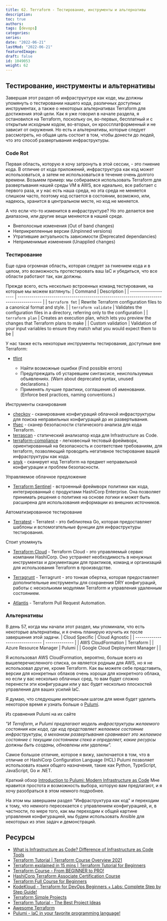 ```yaml
---
title: 62. Terraform - Тестирование, инструменты и альтернативы
description: 
toc: true
authors:
tags: [devops]
categories:
series: 
date: "2022-06-21"
lastMod: "2022-06-21"
featuredImage:
draft: false
id: 1049053
weight: 62
---
```

## Тестирование, инструменты и альтернативы

Завершая этот раздел об инфраструктуре как коде, мы должны упомянуть о тестировании нашего кода, различных доступных инструментах, а также о некоторых альтернативах Terraform для достижения этой цели. Как я уже говорил в начале раздела, я остановился на Terraform, поскольку он, во-первых, бесплатный и с открытым исходным кодом, во-вторых, он кроссплатформенный и не зависит от окружения. Но есть и альтернативы, которые следует рассмотреть, но общая цель состоит в том, чтобы донести до людей, что это способ развертывания инфраструктуры.

### Code Rot

Первая область, которую я хочу затронуть в этой сессии, - это гниение кода. В отличие от кода приложений, инфраструктура как код может использоваться, а затем не использоваться в течение очень долгого времени. Возьмем пример: мы собираемся использовать Terraform для развертывания нашей среды VM в AWS, все идеально, все работает с первого раза, и у нас есть наша среда, но эта среда не меняется слишком часто, поэтому код остается в состоянии, возможно, или, надеюсь, хранится в центральном месте, но код не меняется.

А что если что-то изменится в инфраструктуре? Но это делается вне диапазона, или другие вещи меняются в нашей среде.

- Внеполосные изменения (Out of band changes)
- Неприкрепленные версии (Unpinned versions)
- Утратившие актуальность зависимости (Deprecated dependancies)
- Неприменимые изменения (Unapplied changes)

### Тестирование

Еще одна огромная область, которая следует за гниением кода и в целом, это возможность протестировать ваш IaC и убедиться, что все области работают так, как должны.

Прежде всего, есть несколько встроенных команд тестирования, на которые мы можем взглянуть:
| Command              | Description                                                                                |
| -------------------- | ------------------------------------------------------------------------------------------ |
| `terraform fmt`      | Rewrite Terraform configuration files to a canonical format and style.                     |
| `terraform validate` | Validates the configuration files in a directory, referring only to the configuration      |
| `terraform plan`     | Creates an execution plan, which lets you preview the changes that Terraform plans to make |
| Custom validation    | Validation of your input variables to ensure they match what you would expect them to be   |

У нас также есть некоторые инструменты тестирования, доступные вне Terraform:

- [tflint](https://github.com/terraform-linters/tflint)

  - Найти возможные ошибки (Find possible errors)
  - Предупреждать об устаревшем синтаксисе, неиспользуемых объявлениях. (Warn about deprecated syntax, unused declarations.)
  - Применять лучшие практики, соглашения об именовании. (Enforce best practices, naming conventions.)

Инструменты сканирования

- [checkov](https://www.checkov.io/) - сканирование конфигураций облачной инфраструктуры для поиска неправильных конфигураций до их развертывания.
- [tfsec](https://aquasecurity.github.io/tfsec/v1.4.2/) - сканер безопасности статического анализа для кода Terraform.
- [terrascan](https://github.com/accurics/terrascan) - статический анализатор кода для Infrastructure as Code.
- [terraform-compliance](https://terraform-compliance.com/) - легковесный тестовый фреймворк, ориентированный на безопасность и соответствие требованиям, для terraform, позволяющий проводить негативное тестирование вашей инфраструктуры как кода.
- [snyk](https://docs.snyk.io/products/snyk-infrastructure-as-code/scan-terraform-files/scan-and-fix-security-issues-in-terraform-files) - сканирует код Terraform на предмет неправильной конфигурации и проблем безопасности.

Управляемое облачное предложение

- [Terraform Sentinel](https://www.terraform.io/cloud-docs/sentinel) - встроенный фреймворк политики как кода, интегрированный с продуктами HashiCorp Enterprise. Она позволяет принимать решения о политике на основе логики и может быть расширена для использования информации из внешних источников.

Автоматизированное тестирование

- [Terratest](https://terratest.gruntwork.io/) - Terratest - это библиотека Go, которая предоставляет шаблоны и вспомогательные функции для инфраструктуры тестирования.

Стоит упомянуть

- [Terraform Cloud](https://cloud.hashicorp.com/products/terraform) - Terraform Cloud - это управляемый сервис компании HashiCorp. Оно устраняет необходимость в ненужных инструментах и документации для практиков, команд и организаций для использования Terraform в производстве.

- [Terragrunt](https://terragrunt.gruntwork.io/) - Terragrunt - это тонкая обертка, которая предоставляет дополнительные инструменты для сохранения DRY конфигураций, работы с несколькими модулями Terraform и управления удаленным состоянием.

- [Atlantis](https://www.runatlantis.io/) - Terraform Pull Request Automation.

### Альтернативы

В день 57, когда мы начали этот раздел, мы упоминали, что есть некоторые альтернативы, и я очень планирую изучить их после завершения этой задачи.
| Cloud Specific                  | Cloud Agnostic |
| ------------------------------- | -------------- |
| AWS CloudFormation              | Terraform      |
| Azure Resource Manager          | Pulumi         |
| Google Cloud Deployment Manager |                |

Я использовал AWS CloudFormation, вероятно, больше всего из вышеперечисленного списка, он является родным для AWS, но я не использовал другие, кроме Terraform. Как вы можете себе представить, версии для конкретных облаков очень хороши для конкретного облака, но если у вас несколько облачных сред, то вам будет сложно перенести эти конфигурации или у вас будет несколько плоскостей управления для ваших усилий IaC.

Я думаю, что следующим интересным шагом для меня будет уделить некоторое время и узнать больше о [Pulumi](https://www.pulumi.com/).

Из сравнения Pulumi на их сайте

*"И Terraform, и Pulumi предлагают модель инфраструктуры желаемого состояния как кода, где код представляет желаемое состояние инфраструктуры, а механизм развертывания сравнивает это желаемое состояние с текущим состоянием стека и определяет, какие ресурсы должны быть созданы, обновлены или удалены".*

Самое большое отличие, которое я вижу, заключается в том, что в отличие от HashiCorp Configuration Language (HCL) Pulumi позволяет использовать языки общего назначения, такие как Python, TypeScript, JavaScript, Go и .NET.

Краткий обзор [Introduction to Pulumi: Modern Infrastructure as Code](https://www.youtube.com/watch?v=QfJTJs24-JM) Мне нравится простота и возможность выбора, которую вам предлагают, и я хочу разобраться в этом немного подробнее.

На этом мы завершаем раздел "Инфраструктура как код" и переходим к тому, что немного пересекается с управлением конфигурацией, и, в частности, по мере того, как мы переходим к общей картине управления конфигурацией, мы будем использовать Ansible для некоторых из этих задач и демонстраций.

## Ресурсы

- [What is Infrastructure as Code? Difference of Infrastructure as Code Tools](https://www.youtube.com/watch?v=POPP2WTJ8es)
- [Terraform Tutorial | Terraform Course Overview 2021](https://www.youtube.com/watch?v=m3cKkYXl-8o)
- [Terraform explained in 15 mins | Terraform Tutorial for Beginners](https://www.youtube.com/watch?v=l5k1ai_GBDE)
- [Terraform Course - From BEGINNER to PRO!](https://www.youtube.com/watch?v=7xngnjfIlK4&list=WL&index=141&t=16s)
- [HashiCorp Terraform Associate Certification Course](https://www.youtube.com/watch?v=V4waklkBC38&list=WL&index=55&t=111s)
- [Terraform Full Course for Beginners](https://www.youtube.com/watch?v=EJ3N-hhiWv0&list=WL&index=39&t=27s)
- [KodeKloud -  Terraform for DevOps Beginners + Labs: Complete Step by Step Guide!](https://www.youtube.com/watch?v=YcJ9IeukJL8&list=WL&index=16&t=11s)
- [Terraform Simple Projects](https://terraform.joshuajebaraj.com/)
- [Terraform Tutorial - The Best Project Ideas](https://www.youtube.com/watch?v=oA-pPa0vfks)
- [Awesome Terraform](https://github.com/shuaibiyy/awesome-terraform)
- [Pulumi - IaC in your favorite programming language!](https://www.youtube.com/watch?v=vIjeiDcsR3Q&t=51s)
